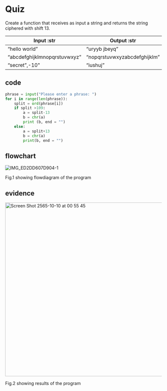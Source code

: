 # Quiz 

Create a function that receives as input a string and returns the string ciphered with shift 13.
 
|         Input :str           |           Output :str        |
|------------------------------|------------------------------|
|        “hello world”         |         “uryyb jbeyq”        |
| “abcdefghijklmnopqrstuvwxyz” | “nopqrstuvwxyzabcdefghijklm” |
|        “secret”,-10"         |            “iushuj”          |

## code

```py
phrase = input("Please enter a phrase: ")
for i in range(len(phrase)):
    split = ord(phrase[i])
    if split >109:
        a = split-13
        b = chr(a)
        print (b, end = "")
    else:
        a = split+13
        b = chr(a)
        print(b, end = "")                                                                            
```

## flowchart

![IMG_ED2DD607D904-1](https://user-images.githubusercontent.com/111941936/194773586-70a07461-5766-4958-90a0-5722764ec8ab.jpeg)

Fig.1 showing flowdiagram of the program

## evidence

<img width="559" alt="Screen Shot 2565-10-10 at 00 55 45" src="https://user-images.githubusercontent.com/111941936/194766813-358b993f-9cdf-4e4b-948d-d232e383a3db.png">

Fig.2 showing results of the program
